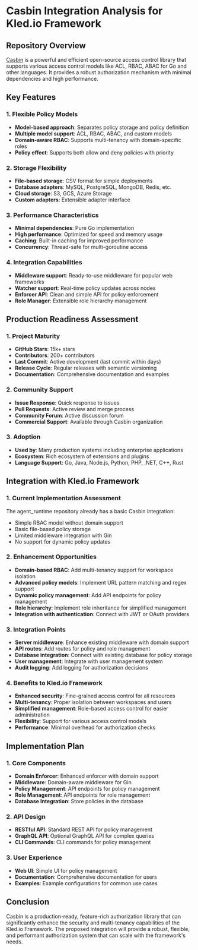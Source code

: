 # Casbin Integration Analysis for Kled.io Framework

## Repository Overview
[Casbin](https://github.com/casbin/casbin) is a powerful and efficient open-source access control library that supports various access control models like ACL, RBAC, ABAC for Go and other languages. It provides a robust authorization mechanism with minimal dependencies and high performance.

## Key Features

### 1. Flexible Policy Models
- **Model-based approach**: Separates policy storage and policy definition
- **Multiple model support**: ACL, RBAC, ABAC, and custom models
- **Domain-aware RBAC**: Supports multi-tenancy with domain-specific roles
- **Policy effect**: Supports both allow and deny policies with priority

### 2. Storage Flexibility
- **File-based storage**: CSV format for simple deployments
- **Database adapters**: MySQL, PostgreSQL, MongoDB, Redis, etc.
- **Cloud storage**: S3, GCS, Azure Storage
- **Custom adapters**: Extensible adapter interface

### 3. Performance Characteristics
- **Minimal dependencies**: Pure Go implementation
- **High performance**: Optimized for speed and memory usage
- **Caching**: Built-in caching for improved performance
- **Concurrency**: Thread-safe for multi-goroutine access

### 4. Integration Capabilities
- **Middleware support**: Ready-to-use middleware for popular web frameworks
- **Watcher support**: Real-time policy updates across nodes
- **Enforcer API**: Clean and simple API for policy enforcement
- **Role Manager**: Extensible role hierarchy management

## Production Readiness Assessment

### 1. Project Maturity
- **GitHub Stars**: 15k+ stars
- **Contributors**: 200+ contributors
- **Last Commit**: Active development (last commit within days)
- **Release Cycle**: Regular releases with semantic versioning
- **Documentation**: Comprehensive documentation and examples

### 2. Community Support
- **Issue Response**: Quick response to issues
- **Pull Requests**: Active review and merge process
- **Community Forum**: Active discussion forum
- **Commercial Support**: Available through Casbin organization

### 3. Adoption
- **Used by**: Many production systems including enterprise applications
- **Ecosystem**: Rich ecosystem of extensions and plugins
- **Language Support**: Go, Java, Node.js, Python, PHP, .NET, C++, Rust

## Integration with Kled.io Framework

### 1. Current Implementation Assessment
The agent_runtime repository already has a basic Casbin integration:
- Simple RBAC model without domain support
- Basic file-based policy storage
- Limited middleware integration with Gin
- No support for dynamic policy updates

### 2. Enhancement Opportunities
- **Domain-based RBAC**: Add multi-tenancy support for workspace isolation
- **Advanced policy models**: Implement URL pattern matching and regex support
- **Dynamic policy management**: Add API endpoints for policy management
- **Role hierarchy**: Implement role inheritance for simplified management
- **Integration with authentication**: Connect with JWT or OAuth providers

### 3. Integration Points
- **Server middleware**: Enhance existing middleware with domain support
- **API routes**: Add routes for policy and role management
- **Database integration**: Connect with existing database for policy storage
- **User management**: Integrate with user management system
- **Audit logging**: Add logging for authorization decisions

### 4. Benefits to Kled.io Framework
- **Enhanced security**: Fine-grained access control for all resources
- **Multi-tenancy**: Proper isolation between workspaces and users
- **Simplified management**: Role-based access control for easier administration
- **Flexibility**: Support for various access control models
- **Performance**: Minimal overhead for authorization checks

## Implementation Plan

### 1. Core Components
- **Domain Enforcer**: Enhanced enforcer with domain support
- **Middleware**: Domain-aware middleware for Gin
- **Policy Management**: API endpoints for policy management
- **Role Management**: API endpoints for role management
- **Database Integration**: Store policies in the database

### 2. API Design
- **RESTful API**: Standard REST API for policy management
- **GraphQL API**: Optional GraphQL API for complex queries
- **CLI Commands**: CLI commands for policy management

### 3. User Experience
- **Web UI**: Simple UI for policy management
- **Documentation**: Comprehensive documentation for users
- **Examples**: Example configurations for common use cases

## Conclusion
Casbin is a production-ready, feature-rich authorization library that can significantly enhance the security and multi-tenancy capabilities of the Kled.io Framework. The proposed integration will provide a robust, flexible, and performant authorization system that can scale with the framework's needs.
